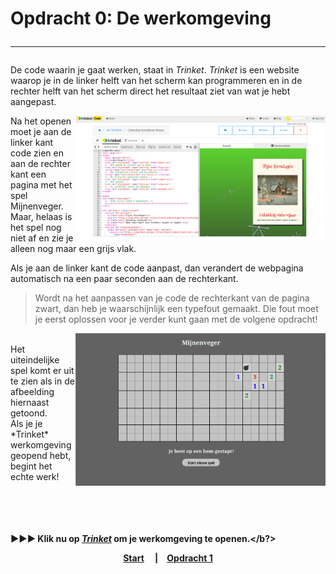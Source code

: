 # Opdracht 0: De werkomgeving<hr>

De code waarin je gaat werken, staat in *Trinket*. *Trinket* is een website waarop je in de linker helft van het scherm kan programmeren en in de rechter helft van het scherm direct het resultaat ziet van wat je hebt aangepast.  

<img src="images/trinket.png" alt="drawing" width="400" align="right"/>

Na het openen moet je aan de linker kant code zien en aan de rechter kant een pagina met het spel Mijnenveger. Maar, helaas is het spel nog niet af en zie je alleen nog maar een grijs vlak.

Als je aan de linker kant de code aanpast, dan verandert de webpagina automatisch na een paar seconden aan de rechterkant. 

 > Wordt na het aanpassen van je code de rechterkant van de pagina zwart, dan heb je waarschijnlijk een typefout gemaakt. Die fout moet je eerst oplossen voor je verder kunt gaan met de volgene opdracht!

<img src="images/mijnenveger0_1.png" alt="drawing" width="400" align="right"/>
<br>
Het uiteindelijke spel komt er uit te zien als in de afbeelding hiernaast getoond.  
<br>
Als je je *Trinket* werkomgeving geopend hebt, begint het echte werk! 
<br><br><br><br><br>

<b>▶▶▶ Klik nu op <a href="https://trinket.io/embed/html/xxxxxxxxxxxx" target="_blank">*Trinket*</a> om je werkomgeving te openen.</b?>   


<center>
<a href="./Instructies.md">Start</a>&emsp; 
|&emsp;<a href="./mijnenveger-opdracht1.md">Opdracht 1</a>
</center>